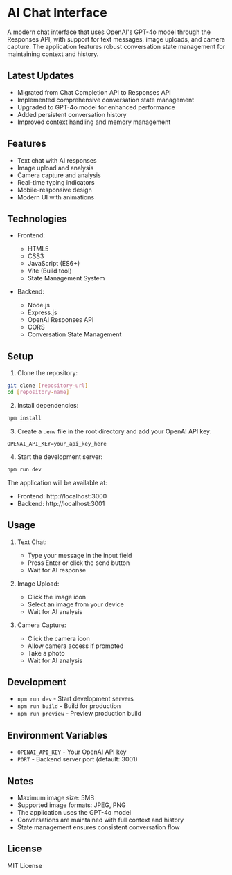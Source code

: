 # AI Chat Interface

A modern chat interface that uses OpenAI's GPT-4o model through the Responses API, with support for text messages, image uploads, and camera capture. The application features robust conversation state management for maintaining context and history.

## Latest Updates

- Migrated from Chat Completion API to Responses API
- Implemented comprehensive conversation state management
- Upgraded to GPT-4o model for enhanced performance
- Added persistent conversation history
- Improved context handling and memory management

## Features

- Text chat with AI responses
- Image upload and analysis
- Camera capture and analysis
- Real-time typing indicators
- Mobile-responsive design
- Modern UI with animations

## Technologies

- Frontend:
  - HTML5
  - CSS3
  - JavaScript (ES6+)
  - Vite (Build tool)
  - State Management System

- Backend:
  - Node.js
  - Express.js
  - OpenAI Responses API
  - CORS
  - Conversation State Management

## Setup

1. Clone the repository:
```bash
git clone [repository-url]
cd [repository-name]
```

2. Install dependencies:
```bash
npm install
```

3. Create a `.env` file in the root directory and add your OpenAI API key:
```env
OPENAI_API_KEY=your_api_key_here
```

4. Start the development server:
```bash
npm run dev
```

The application will be available at:
- Frontend: http://localhost:3000
- Backend: http://localhost:3001

## Usage

1. Text Chat:
   - Type your message in the input field
   - Press Enter or click the send button
   - Wait for AI response

2. Image Upload:
   - Click the image icon
   - Select an image from your device
   - Wait for AI analysis

3. Camera Capture:
   - Click the camera icon
   - Allow camera access if prompted
   - Take a photo
   - Wait for AI analysis

## Development

- `npm run dev` - Start development servers
- `npm run build` - Build for production
- `npm run preview` - Preview production build

## Environment Variables

- `OPENAI_API_KEY` - Your OpenAI API key
- `PORT` - Backend server port (default: 3001)

## Notes

- Maximum image size: 5MB
- Supported image formats: JPEG, PNG
- The application uses the GPT-4o model
- Conversations are maintained with full context and history
- State management ensures consistent conversation flow

## License

MIT License 
